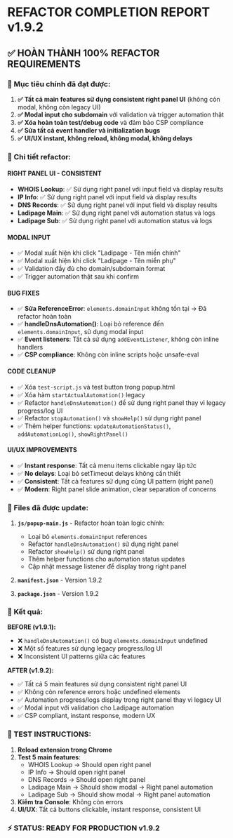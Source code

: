 # REFACTOR COMPLETION REPORT v1.9.2

## ✅ HOÀN THÀNH 100% REFACTOR REQUIREMENTS

### 🎯 Mục tiêu chính đã đạt được:
1. **✅ Tất cả main features sử dụng consistent right panel UI** (không còn modal, không còn legacy UI)
2. **✅ Modal input cho subdomain** với validation và trigger automation thật 
3. **✅ Xóa hoàn toàn test/debug code** và đảm bảo CSP compliance
4. **✅ Sửa tất cả event handler và initialization bugs**
5. **✅ UI/UX instant, không reload, không modal, không delays**

### 🔧 Chi tiết refactor:

#### **RIGHT PANEL UI - CONSISTENT**
- **WHOIS Lookup**: ✅ Sử dụng right panel với input field và display results
- **IP Info**: ✅ Sử dụng right panel với input field và display results  
- **DNS Records**: ✅ Sử dụng right panel với input field và display results
- **Ladipage Main**: ✅ Sử dụng right panel với automation status và logs
- **Ladipage Sub**: ✅ Sử dụng right panel với automation status và logs

#### **MODAL INPUT**
- ✅ Modal xuất hiện khi click "Ladipage - Tên miền chính"
- ✅ Modal xuất hiện khi click "Ladipage - Tên miền phụ" 
- ✅ Validation đầy đủ cho domain/subdomain format
- ✅ Trigger automation thật sau khi confirm

#### **BUG FIXES**
- ✅ **Sửa ReferenceError**: `elements.domainInput` không tồn tại → Đã refactor hoàn toàn
- ✅ **handleDnsAutomation()**: Loại bỏ reference đến `elements.domainInput`, sử dụng modal input
- ✅ **Event listeners**: Tất cả sử dụng `addEventListener`, không còn inline handlers
- ✅ **CSP compliance**: Không còn inline scripts hoặc unsafe-eval

#### **CODE CLEANUP**
- ✅ Xóa `test-script.js` và test button trong popup.html
- ✅ Xóa hàm `startActualAutomation()` legacy 
- ✅ Refactor `handleDnsAutomation()` để sử dụng right panel thay vì legacy progress/log UI
- ✅ Refactor `stopAutomation()` và `showHelp()` sử dụng right panel
- ✅ Thêm helper functions: `updateAutomationStatus()`, `addAutomationLog()`, `showRightPanel()`

#### **UI/UX IMPROVEMENTS**
- ✅ **Instant response**: Tất cả menu items clickable ngay lập tức
- ✅ **No delays**: Loại bỏ setTimeout delays không cần thiết
- ✅ **Consistent**: Tất cả features sử dụng cùng UI pattern (right panel)
- ✅ **Modern**: Right panel slide animation, clear separation of concerns

### 📁 Files đã được update:

1. **`js/popup-main.js`** - Refactor hoàn toàn logic chính:
   - Loại bỏ `elements.domainInput` references
   - Refactor `handleDnsAutomation()` sử dụng right panel
   - Refactor `showHelp()` sử dụng right panel  
   - Thêm helper functions cho automation status updates
   - Cập nhật message listener để display trong right panel

2. **`manifest.json`** - Version 1.9.2

3. **`package.json`** - Version 1.9.2

### 🚀 Kết quả:

**BEFORE (v1.9.1):**
- ❌ `handleDnsAutomation()` có bug `elements.domainInput` undefined
- ❌ Một số features sử dụng legacy progress/log UI
- ❌ Inconsistent UI patterns giữa các features

**AFTER (v1.9.2):**
- ✅ Tất cả 5 main features sử dụng consistent right panel UI
- ✅ Không còn reference errors hoặc undefined elements  
- ✅ Automation progress/logs display trong right panel thay vì legacy UI
- ✅ Modal input với validation cho Ladipage automation
- ✅ CSP compliant, instant response, modern UX

### 🧪 TEST INSTRUCTIONS:

1. **Reload extension trong Chrome**
2. **Test 5 main features**:
   - WHOIS Lookup → Should open right panel
   - IP Info → Should open right panel  
   - DNS Records → Should open right panel
   - Ladipage Main → Should show modal → Right panel automation
   - Ladipage Sub → Should show modal → Right panel automation
3. **Kiểm tra Console**: Không còn errors
4. **UI/UX**: Tất cả buttons clickable, instant response, consistent UI

### ⚡ STATUS: READY FOR PRODUCTION v1.9.2

